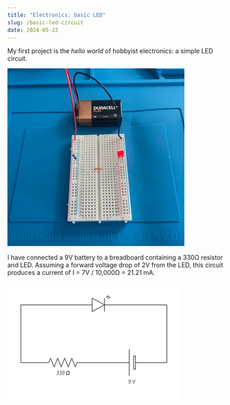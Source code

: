 ```yaml
---
title: "Electronics: basic LED"
slug: /basic-led-circuit
date: 2024-05-22
---
```


My first project is the _hello world_ of hobbyist electronics: a simple LED
circuit.

![](./img/new-circuit-photo-again.jpg)

I have connected a 9V battery to a breadboard containing a 330Ω resistor and
LED. Assuming a forward voltage drop of 2V from the LED, this circuit produces a
current of I = 7V / 10,000Ω = 21.21 mA.

![](./img/basic-led-circuit-two.png)

